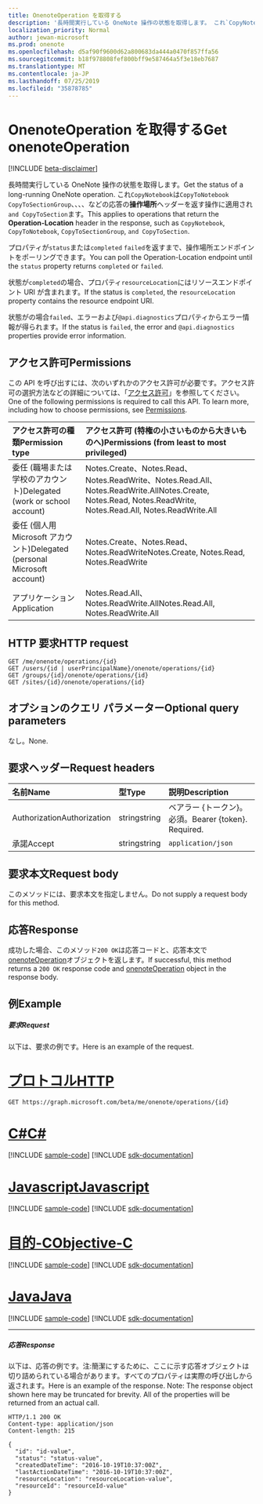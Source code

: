 ```yaml
---
title: OnenoteOperation を取得する
description: '長時間実行している OneNote 操作の状態を取得します。 これ`CopyNotebook`は`CopyToNotebook` `CopyToSectionGroup`、、、、などの応答の**操作場所**ヘッダーを返す操作に適用され`and CopyToSection`ます。   '
localization_priority: Normal
author: jewan-microsoft
ms.prod: onenote
ms.openlocfilehash: d5af90f9600d62a800683da444a0470f857ffa56
ms.sourcegitcommit: b18f978808fef800bff9e587464a5f3e18eb7687
ms.translationtype: MT
ms.contentlocale: ja-JP
ms.lasthandoff: 07/25/2019
ms.locfileid: "35878785"
---
```

# <a name="get-onenoteoperation"></a><span data-ttu-id="71c5f-104">OnenoteOperation を取得する</span><span class="sxs-lookup"><span data-stu-id="71c5f-104">Get onenoteOperation</span></span>

[!INCLUDE [beta-disclaimer](../../includes/beta-disclaimer.md)]

<span data-ttu-id="71c5f-105">長時間実行している OneNote 操作の状態を取得します。</span><span class="sxs-lookup"><span data-stu-id="71c5f-105">Get the status of a long-running OneNote operation.</span></span> <span data-ttu-id="71c5f-106">これ`CopyNotebook`は`CopyToNotebook` `CopyToSectionGroup`、、、、などの応答の**操作場所**ヘッダーを返す操作に適用され`and CopyToSection`ます。</span><span class="sxs-lookup"><span data-stu-id="71c5f-106">This applies to operations that return the **Operation-Location** header in the response, such as `CopyNotebook`, `CopyToNotebook`, `CopyToSectionGroup`, `and CopyToSection`.</span></span>   

<span data-ttu-id="71c5f-107">プロパティが`status`または`completed` `failed`を返すまで、操作場所エンドポイントをポーリングできます。</span><span class="sxs-lookup"><span data-stu-id="71c5f-107">You can poll the Operation-Location endpoint until the `status` property returns `completed` or `failed`.</span></span> 

<span data-ttu-id="71c5f-108">状態が`completed`の場合、プロパティ`resourceLocation`にはリソースエンドポイント URI が含まれます。</span><span class="sxs-lookup"><span data-stu-id="71c5f-108">If the status is `completed`, the `resourceLocation` property contains the resource endpoint URI.</span></span> 

<span data-ttu-id="71c5f-109">状態がの場合`failed`、エラーおよび`@api.diagnostics`プロパティからエラー情報が得られます。</span><span class="sxs-lookup"><span data-stu-id="71c5f-109">If the status is `failed`, the error and `@api.diagnostics` properties provide error information.</span></span>

## <a name="permissions"></a><span data-ttu-id="71c5f-110">アクセス許可</span><span class="sxs-lookup"><span data-stu-id="71c5f-110">Permissions</span></span>
<span data-ttu-id="71c5f-p103">この API を呼び出すには、次のいずれかのアクセス許可が必要です。アクセス許可の選択方法などの詳細については、「[アクセス許可](/graph/permissions-reference)」を参照してください。</span><span class="sxs-lookup"><span data-stu-id="71c5f-p103">One of the following permissions is required to call this API. To learn more, including how to choose permissions, see [Permissions](/graph/permissions-reference).</span></span>

|<span data-ttu-id="71c5f-113">アクセス許可の種類</span><span class="sxs-lookup"><span data-stu-id="71c5f-113">Permission type</span></span>      | <span data-ttu-id="71c5f-114">アクセス許可 (特権の小さいものから大きいものへ)</span><span class="sxs-lookup"><span data-stu-id="71c5f-114">Permissions (from least to most privileged)</span></span>              |
|:--------------------|:---------------------------------------------------------|
|<span data-ttu-id="71c5f-115">委任 (職場または学校のアカウント)</span><span class="sxs-lookup"><span data-stu-id="71c5f-115">Delegated (work or school account)</span></span> | <span data-ttu-id="71c5f-116">Notes.Create、Notes.Read、Notes.ReadWrite、Notes.Read.All、Notes.ReadWrite.All</span><span class="sxs-lookup"><span data-stu-id="71c5f-116">Notes.Create, Notes.Read, Notes.ReadWrite, Notes.Read.All, Notes.ReadWrite.All</span></span>    |
|<span data-ttu-id="71c5f-117">委任 (個人用 Microsoft アカウント)</span><span class="sxs-lookup"><span data-stu-id="71c5f-117">Delegated (personal Microsoft account)</span></span> | <span data-ttu-id="71c5f-118">Notes.Create、Notes.Read、Notes.ReadWrite</span><span class="sxs-lookup"><span data-stu-id="71c5f-118">Notes.Create, Notes.Read, Notes.ReadWrite</span></span>    |
|<span data-ttu-id="71c5f-119">アプリケーション</span><span class="sxs-lookup"><span data-stu-id="71c5f-119">Application</span></span> | <span data-ttu-id="71c5f-120">Notes.Read.All、Notes.ReadWrite.All</span><span class="sxs-lookup"><span data-stu-id="71c5f-120">Notes.Read.All, Notes.ReadWrite.All</span></span> |

## <a name="http-request"></a><span data-ttu-id="71c5f-121">HTTP 要求</span><span class="sxs-lookup"><span data-stu-id="71c5f-121">HTTP request</span></span>
<!-- { "blockType": "ignored" } -->
```http
GET /me/onenote/operations/{id}
GET /users/{id | userPrincipalName}/onenote/operations/{id}
GET /groups/{id}/onenote/operations/{id}
GET /sites/{id}/onenote/operations/{id}
```
## <a name="optional-query-parameters"></a><span data-ttu-id="71c5f-122">オプションのクエリ パラメーター</span><span class="sxs-lookup"><span data-stu-id="71c5f-122">Optional query parameters</span></span>
<span data-ttu-id="71c5f-123">なし。</span><span class="sxs-lookup"><span data-stu-id="71c5f-123">None.</span></span>

## <a name="request-headers"></a><span data-ttu-id="71c5f-124">要求ヘッダー</span><span class="sxs-lookup"><span data-stu-id="71c5f-124">Request headers</span></span>
| <span data-ttu-id="71c5f-125">名前</span><span class="sxs-lookup"><span data-stu-id="71c5f-125">Name</span></span>       | <span data-ttu-id="71c5f-126">型</span><span class="sxs-lookup"><span data-stu-id="71c5f-126">Type</span></span> | <span data-ttu-id="71c5f-127">説明</span><span class="sxs-lookup"><span data-stu-id="71c5f-127">Description</span></span>|
|:-----------|:------|:----------|
| <span data-ttu-id="71c5f-128">Authorization</span><span class="sxs-lookup"><span data-stu-id="71c5f-128">Authorization</span></span>  | <span data-ttu-id="71c5f-129">string</span><span class="sxs-lookup"><span data-stu-id="71c5f-129">string</span></span>  | <span data-ttu-id="71c5f-p104">ベアラー {トークン}。必須。</span><span class="sxs-lookup"><span data-stu-id="71c5f-p104">Bearer {token}. Required.</span></span> |
| <span data-ttu-id="71c5f-132">承諾</span><span class="sxs-lookup"><span data-stu-id="71c5f-132">Accept</span></span> | <span data-ttu-id="71c5f-133">string</span><span class="sxs-lookup"><span data-stu-id="71c5f-133">string</span></span> | `application/json` |

## <a name="request-body"></a><span data-ttu-id="71c5f-134">要求本文</span><span class="sxs-lookup"><span data-stu-id="71c5f-134">Request body</span></span>
<span data-ttu-id="71c5f-135">このメソッドには、要求本文を指定しません。</span><span class="sxs-lookup"><span data-stu-id="71c5f-135">Do not supply a request body for this method.</span></span>

## <a name="response"></a><span data-ttu-id="71c5f-136">応答</span><span class="sxs-lookup"><span data-stu-id="71c5f-136">Response</span></span>

<span data-ttu-id="71c5f-137">成功した場合、このメソッド`200 OK`は応答コードと、応答本文で[onenoteOperation](../resources/onenoteoperation.md)オブジェクトを返します。</span><span class="sxs-lookup"><span data-stu-id="71c5f-137">If successful, this method returns a `200 OK` response code and [onenoteOperation](../resources/onenoteoperation.md) object in the response body.</span></span>
## <a name="example"></a><span data-ttu-id="71c5f-138">例</span><span class="sxs-lookup"><span data-stu-id="71c5f-138">Example</span></span>
##### <a name="request"></a><span data-ttu-id="71c5f-139">要求</span><span class="sxs-lookup"><span data-stu-id="71c5f-139">Request</span></span>
<span data-ttu-id="71c5f-140">以下は、要求の例です。</span><span class="sxs-lookup"><span data-stu-id="71c5f-140">Here is an example of the request.</span></span>

# <a name="httptabhttp"></a>[<span data-ttu-id="71c5f-141">プロトコル</span><span class="sxs-lookup"><span data-stu-id="71c5f-141">HTTP</span></span>](#tab/http)
<!-- {
  "blockType": "request",
  "name": "get_onenoteoperation"
}-->
```http
GET https://graph.microsoft.com/beta/me/onenote/operations/{id}
```
# <a name="ctabcsharp"></a>[<span data-ttu-id="71c5f-142">C#</span><span class="sxs-lookup"><span data-stu-id="71c5f-142">C#</span></span>](#tab/csharp)
[!INCLUDE [sample-code](../includes/snippets/csharp/get-onenoteoperation-csharp-snippets.md)]
[!INCLUDE [sdk-documentation](../includes/snippets/snippets-sdk-documentation-link.md)]

# <a name="javascripttabjavascript"></a>[<span data-ttu-id="71c5f-143">Javascript</span><span class="sxs-lookup"><span data-stu-id="71c5f-143">Javascript</span></span>](#tab/javascript)
[!INCLUDE [sample-code](../includes/snippets/javascript/get-onenoteoperation-javascript-snippets.md)]
[!INCLUDE [sdk-documentation](../includes/snippets/snippets-sdk-documentation-link.md)]

# <a name="objective-ctabobjc"></a>[<span data-ttu-id="71c5f-144">目的-C</span><span class="sxs-lookup"><span data-stu-id="71c5f-144">Objective-C</span></span>](#tab/objc)
[!INCLUDE [sample-code](../includes/snippets/objc/get-onenoteoperation-objc-snippets.md)]
[!INCLUDE [sdk-documentation](../includes/snippets/snippets-sdk-documentation-link.md)]

# <a name="javatabjava"></a>[<span data-ttu-id="71c5f-145">Java</span><span class="sxs-lookup"><span data-stu-id="71c5f-145">Java</span></span>](#tab/java)
[!INCLUDE [sample-code](../includes/snippets/java/get-onenoteoperation-java-snippets.md)]
[!INCLUDE [sdk-documentation](../includes/snippets/snippets-sdk-documentation-link.md)]

---

##### <a name="response"></a><span data-ttu-id="71c5f-146">応答</span><span class="sxs-lookup"><span data-stu-id="71c5f-146">Response</span></span>
<span data-ttu-id="71c5f-p105">以下は、応答の例です。注:簡潔にするために、ここに示す応答オブジェクトは切り詰められている場合があります。すべてのプロパティは実際の呼び出しから返されます。</span><span class="sxs-lookup"><span data-stu-id="71c5f-p105">Here is an example of the response. Note: The response object shown here may be truncated for brevity. All of the properties will be returned from an actual call.</span></span>
<!-- {
  "blockType": "response",
  "truncated": true,
  "@odata.type": "microsoft.graph.onenoteOperation"
} -->
```http
HTTP/1.1 200 OK
Content-type: application/json
Content-length: 215

{
  "id": "id-value",
  "status": "status-value",
  "createdDateTime": "2016-10-19T10:37:00Z",
  "lastActionDateTime": "2016-10-19T10:37:00Z",
  "resourceLocation": "resourceLocation-value",
  "resourceId": "resourceId-value"
}
```

<!-- uuid: 8fcb5dbc-d5aa-4681-8e31-b001d5168d79
2015-10-25 14:57:30 UTC -->
<!--
{
  "type": "#page.annotation",
  "description": "Get onenoteOperation",
  "keywords": "",
  "section": "documentation",
  "tocPath": "",
  "suppressions": [
  ]
}
-->
